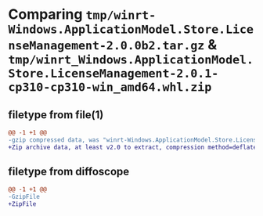 # Comparing `tmp/winrt-Windows.ApplicationModel.Store.LicenseManagement-2.0.0b2.tar.gz` & `tmp/winrt_Windows.ApplicationModel.Store.LicenseManagement-2.0.1-cp310-cp310-win_amd64.whl.zip`

## filetype from file(1)

```diff
@@ -1 +1 @@
-gzip compressed data, was "winrt-Windows.ApplicationModel.Store.LicenseManagement-2.0.0b2.tar", last modified: Sat Dec  2 18:20:23 2023, max compression
+Zip archive data, at least v2.0 to extract, compression method=deflate
```

## filetype from diffoscope

```diff
@@ -1 +1 @@
-GzipFile
+ZipFile
```

